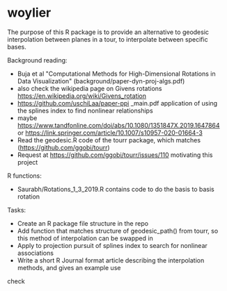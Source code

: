 # woylier

The purpose of this R package is to provide an alternative to geodesic interpolation between planes in a tour, to interpolate between specific bases. 

Background reading:

- Buja et al "Computational Methods
for High-Dimensional Rotations in Data Visualization" (background/paper-dyn-proj-algs.pdf) 
- also check the wikipedia page on Givens rotations https://en.wikipedia.org/wiki/Givens_rotation
- https://github.com/uschiLaa/paper-ppi _main.pdf application of using the splines index to find nonlinear relationships
- maybe https://www.tandfonline.com/doi/abs/10.1080/1351847X.2019.1647864 or https://link.springer.com/article/10.1007/s10957-020-01664-3
- Read the geodesic.R code of the tourr package, which matches (https://github.com/ggobi/tourr)
- Request at https://github.com/ggobi/tourr/issues/110 motivating this project

R functions: 

- Saurabh/Rotations_1_3_2019.R contains code to do the basis to basis rotation

Tasks:

- Create an R package file structure in the repo
- Add function that matches structure of geodesic_path() from tourr, so this method of interpolation can be swapped in
- Apply to projection pursuit of splines index to search for nonlinear associations
- Write a short R Journal format article describing the interpolation methods, and gives an example use

check
